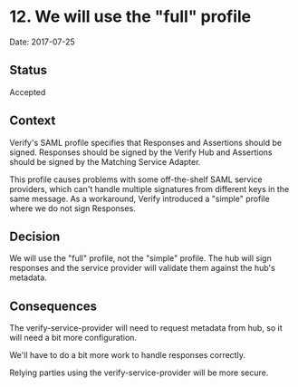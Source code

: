 # 12. We will use the "full" profile

Date: 2017-07-25

## Status

Accepted

## Context

Verify's SAML profile specifies that Responses and Assertions should be signed.
Responses should be signed by the Verify Hub and Assertions should be signed by
the Matching Service Adapter.

This profile causes problems with some off-the-shelf SAML service providers,
which can't handle multiple signatures from different keys in the same message.
As a workaround, Verify introduced a "simple" profile where we do not sign Responses.

## Decision

We will use the "full" profile, not the "simple" profile. The hub will sign responses
and the service provider will validate them against the hub's metadata.

## Consequences

The verify-service-provider will need to request metadata from hub, so it will need a
bit more configuration.

We'll have to do a bit more work to handle responses correctly.

Relying parties using the verify-service-provider will be more secure.


